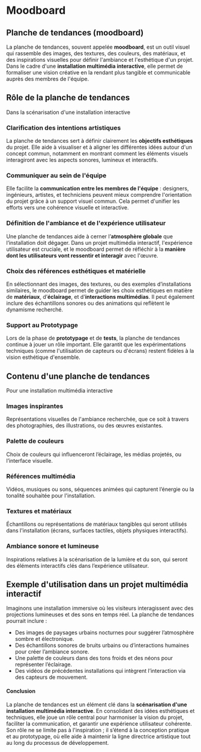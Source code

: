 # Moodboard

## Planche de tendances (moodboard) 
La planche de tendances, souvent appelée **moodboard**, est un outil visuel qui rassemble des images, des textures, des couleurs, des matériaux, et des inspirations visuelles pour définir l'ambiance et l'esthétique d'un projet. Dans le cadre d'une **installation multimédia interactive**, elle permet de formaliser une vision créative en la rendant plus tangible et communicable auprès des membres de l'équipe.

## Rôle de la planche de tendances 

Dans la scénarisation d'une installation interactive

### Clarification des intentions artistiques

La planche de tendances sert à définir clairement les **objectifs esthétiques** du projet. Elle aide à visualiser et à aligner les différentes idées autour d'un concept commun, notamment en montrant comment les éléments visuels interagiront avec les aspects sonores, lumineux et interactifs.

### Communiquer au sein de l'équipe

Elle facilite la **communication entre les membres de l'équipe** : designers, ingénieurs, artistes, et techniciens peuvent mieux comprendre l'orientation du projet grâce à un support visuel commun. Cela permet d'unifier les efforts vers une cohérence visuelle et interactive.


### Définition de l'ambiance et de l'expérience utilisateur

Une planche de tendances aide à cerner l’**atmosphère globale** que l’installation doit dégager. Dans un projet multimédia interactif, l'expérience utilisateur est cruciale, et le moodboard permet de réfléchir à la **manière dont les utilisateurs vont ressentir et interagir** avec l'œuvre.

### Choix des références esthétiques et matérielle

En sélectionnant des images, des textures, ou des exemples d’installations similaires, le moodboard permet de guider les choix esthétiques en matière de **matériaux**, d’**éclairage**, et d'**interactions multimédias**. Il peut également inclure des échantillons sonores ou des animations qui reflètent le dynamisme recherché.

### Support au Prototypage

Lors de la phase de **prototypage** et de **tests**, la planche de tendances continue à jouer un rôle important. Elle garantit que les expérimentations techniques (comme l'utilisation de capteurs ou d'écrans) restent fidèles à la vision esthétique d'ensemble.

## Contenu d'une planche de tendances 

Pour une installation multimédia interactive

###  Images inspirantes

Représentations visuelles de l'ambiance recherchée, que ce soit à travers des photographies, des illustrations, ou des œuvres existantes.
   
### Palette de couleurs

Choix de couleurs qui influenceront l’éclairage, les médias projetés, ou l’interface visuelle.

### Références multimédia 

Vidéos, musiques ou sons, séquences animées qui capturent l’énergie ou la tonalité souhaitée pour l'installation.

### Textures et matériaux

Échantillons ou représentations de matériaux tangibles qui seront utilisés dans l'installation (écrans, surfaces tactiles, objets physiques interactifs).

### Ambiance sonore et lumineuse

Inspirations relatives à la scénarisation de la lumière et du son, qui seront des éléments interactifs clés dans l’expérience utilisateur.

## Exemple d'utilisation dans un projet multimédia interactif

Imaginons une installation immersive où les visiteurs interagissent avec des projections lumineuses et des sons en temps réel. La planche de tendances pourrait inclure :

- Des images de paysages urbains nocturnes pour suggérer l’atmosphère sombre et électronique.
- Des échantillons sonores de bruits urbains ou d’interactions humaines pour créer l’ambiance sonore.
- Une palette de couleurs dans des tons froids et des néons pour représenter l’éclairage.
- Des vidéos de précédentes installations qui intègrent l’interaction via des capteurs de mouvement.

#### Conclusion
La planche de tendances est un élément clé dans la **scénarisation d'une installation multimédia interactive**. En consolidant des idées esthétiques et techniques, elle joue un rôle central pour harmoniser la vision du projet, faciliter la communication, et garantir une expérience utilisateur cohérente. Son rôle ne se limite pas à l'inspiration ; il s’étend à la conception pratique et au prototypage, où elle aide à maintenir la ligne directrice artistique tout au long du processus de développement.